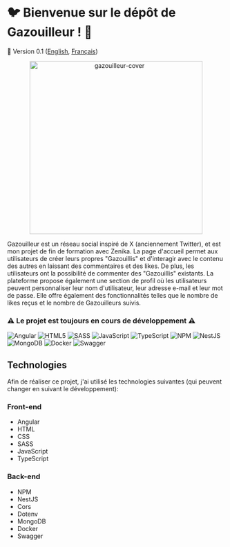 # :bird: Bienvenue sur le dépôt de Gazouilleur ! :iphone:
🚀 Version 0.1 ([English](https://github.com/naomi-lgt/gazouilleur/blob/main/README.md), [Français](https://github.com/naomi-lgt/gazouilleur/blob/main/README.fr.md))

<div align="center">
  <img src="https://emojigraph.org/media/social/bird_1f426.png" alt="gazouilleur-cover" border="0" style="height: 400px">
</div>

Gazouilleur est un réseau social inspiré de X (anciennement Twitter), et est mon projet de fin de formation avec Zenika. La page d'accueil permet aux utilisateurs de créer leurs propres "Gazouillis" et d'interagir avec le contenu des autres en laissant des commentaires et des likes. De plus, les utilisateurs ont la possibilité de commenter des "Gazouillis" existants. La plateforme propose également une section de profil où les utilisateurs peuvent personnaliser leur nom d'utilisateur, leur adresse e-mail et leur mot de passe. Elle offre également des fonctionnalités telles que le nombre de likes reçus et le nombre de Gazouilleurs suivis.

### :warning: Le projet est toujours en cours de développement :warning:

![Angular](https://img.shields.io/badge/angular-%23DD0031.svg?style=for-the-badge&logo=angular&logoColor=white)
![HTML5](https://img.shields.io/badge/html5-%23E34F26.svg?style=for-the-badge&logo=html5&logoColor=white)
![SASS](https://img.shields.io/badge/SASS-hotpink.svg?style=for-the-badge&logo=SASS&logoColor=white)
![JavaScript](https://img.shields.io/badge/javascript-%23323330.svg?style=for-the-badge&logo=javascript&logoColor=%23F7DF1E) 
![TypeScript](https://img.shields.io/badge/typescript-%23007ACC.svg?style=for-the-badge&logo=typescript&logoColor=white)
![NPM](https://img.shields.io/badge/NPM-%23000000.svg?style=for-the-badge&logo=npm&logoColor=white)
![NestJS](https://img.shields.io/badge/nestjs-%23E0234E.svg?style=for-the-badge&logo=nestjs&logoColor=white)
![MongoDB](https://img.shields.io/badge/MongoDB-%234ea94b.svg?style=for-the-badge&logo=mongodb&logoColor=white)
![Docker](https://img.shields.io/badge/docker-%230db7ed.svg?style=for-the-badge&logo=docker&logoColor=white)
![Swagger](https://img.shields.io/badge/-Swagger-%23Clojure?style=for-the-badge&logo=swagger&logoColor=white)

## Technologies
Afin de réaliser ce projet, j'ai utilisé les technologies suivantes (qui peuvent changer en suivant le développement):


### Front-end
- Angular
- HTML
- CSS
- SASS
- JavaScript
- TypeScript

### Back-end
- NPM
- NestJS
- Cors
- Dotenv
- MongoDB
- Docker
- Swagger
